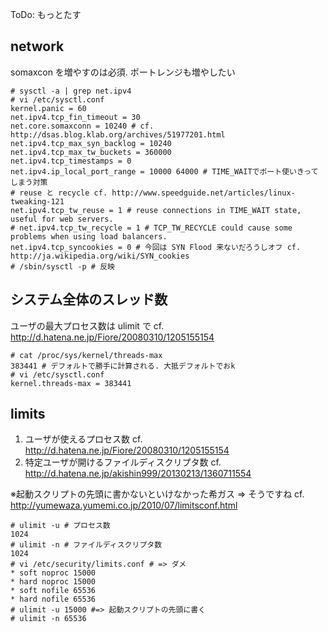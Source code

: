 ToDo: もっとたす

## network

somaxcon を増やすのは必須. ポートレンジも増やしたい

```
# sysctl -a | grep net.ipv4
# vi /etc/sysctl.conf
kernel.panic = 60
net.ipv4.tcp_fin_timeout = 30
net.core.somaxconn = 10240 # cf. http://dsas.blog.klab.org/archives/51977201.html
net.ipv4.tcp_max_syn_backlog = 10240
net.ipv4.tcp_max_tw_buckets = 360000
net.ipv4.tcp_timestamps = 0
net.ipv4.ip_local_port_range = 10000 64000 # TIME_WAITでポート使いきってしまう対策
# reuse と recycle cf. http://www.speedguide.net/articles/linux-tweaking-121
net.ipv4.tcp_tw_reuse = 1 # reuse connections in TIME_WAIT state, useful for web servers. 
# net.ipv4.tcp_tw_recycle = 1 # TCP_TW_RECYCLE could cause some problems when using load balancers.
net.ipv4.tcp_syncookies = 0 # 今回は SYN Flood 来ないだろうしオフ cf. http://ja.wikipedia.org/wiki/SYN_cookies
# /sbin/sysctl -p # 反映
```

## システム全体のスレッド数

ユーザの最大プロセス数は ulimit で cf. http://d.hatena.ne.jp/Fiore/20080310/1205155154

```
# cat /proc/sys/kernel/threads-max
383441 # デフォルトで勝手に計算される. 大抵デフォルトでおk
# vi /etc/sysctl.conf
kernel.threads-max = 383441 
```

## limits

1. ユーザが使えるプロセス数  cf. http://d.hatena.ne.jp/Fiore/20080310/1205155154
1. 特定ユーザが開けるファイルディスクリプタ数 cf. http://d.hatena.ne.jp/akishin999/20130213/1360711554

※起動スクリプトの先頭に書かないといけなかった希ガス => そうですね cf. http://yumewaza.yumemi.co.jp/2010/07/limitsconf.html

```
# ulimit -u # プロセス数
1024
# ulimit -n # ファイルディスクリプタ数
1024
# vi /etc/security/limits.conf # => ダメ
* soft noproc 15000
* hard noproc 15000
* soft nofile 65536
* hard nofile 65536
# ulimit -u 15000 #=> 起動スクリプトの先頭に書く
# ulimit -n 65536
```

<!--
syn cookieは無効にしてみる. SYN Flood 攻撃こないだろうし 

```
# cat /proc/sys/net/ipv4/tcp_syncookies
1
# echo 0 > /proc/sys/net/ipv4/tcp_syncookies
```
-->
